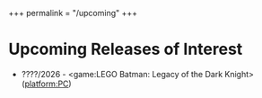 +++
permalink = "/upcoming"
+++

# Upcoming Releases of Interest

* ????/2026 - <game:LEGO Batman: Legacy of the Dark Knight> (<platform:PC>)
